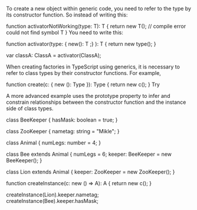 To create a new object within generic code, you need to refer to the type by its constructor function. So instead of writing this:

function activatorNotWorking<T extends IActivatable>(type: T): T {
    return new T(); // compile error could not find symbol T
}
You need to write this:

function activator<T extends IActivatable>(type: { new(): T ;} ): T {
    return new type();
}

var classA: ClassA = activator(ClassA);

When creating factories in TypeScript using generics, it is necessary to refer to class types by their constructor functions. For example,

function create<Type>(c: { new (): Type }): Type {
  return new c();
}
Try

A more advanced example uses the prototype property to infer and constrain relationships between the constructor function and the instance side of class types.

class BeeKeeper {
  hasMask: boolean = true;
}

class ZooKeeper {
  nametag: string = "Mikle";
}

class Animal {
  numLegs: number = 4;
}

class Bee extends Animal {
  numLegs = 6;
  keeper: BeeKeeper = new BeeKeeper();
}

class Lion extends Animal {
  keeper: ZooKeeper = new ZooKeeper();
}

function createInstance<A extends Animal>(c: new () => A): A {
  return new c();
}

createInstance(Lion).keeper.nametag;
createInstance(Bee).keeper.hasMask;
